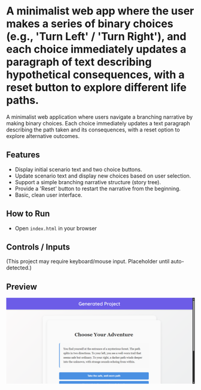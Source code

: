 # A minimalist web app where the user makes a series of binary choices (e.g., 'Turn Left' / 'Turn Right'), and each choice immediately updates a paragraph of text describing hypothetical consequences, with a reset button to explore different life paths.

A minimalist web application where users navigate a branching narrative by making binary choices. Each choice immediately updates a text paragraph describing the path taken and its consequences, with a reset option to explore alternative outcomes.

## Features
- Display initial scenario text and two choice buttons.
- Update scenario text and display new choices based on user selection.
- Support a simple branching narrative structure (story tree).
- Provide a 'Reset' button to restart the narrative from the beginning.
- Basic, clean user interface.

## How to Run
- Open `index.html` in your browser

## Controls / Inputs
(This project may require keyboard/mouse input. Placeholder until auto-detected.)


## Preview
![Screenshot](../../../screenshots/project_021.png)
